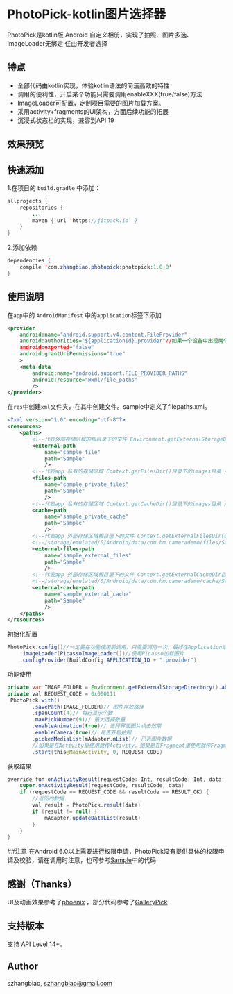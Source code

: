 # PhotoPick-kotlin图片选择器
PhotoPick是kotlin版 Android 自定义相册，实现了拍照、图片多选、ImageLoader无绑定 任由开发者选择
## 特点
* 全部代码由kotlin实现，体验kotlin语法的简洁高效的特性
* 调用的便利性，开启某个功能只需要调用enableXXX(true/false)方法
* ImageLoader可配置，定制项目需要的图片加载方案。
* 采用activity+fragments的UI架构，方面后续功能的拓展
* 沉浸式状态栏的实现，兼容到API 19
## 效果预览
## 快速添加
1.在项目的 `build.gradle` 中添加：
```java
allprojects {
    repositories {
	    ...
	    maven { url 'https://jitpack.io' }
    }
}
```
2.添加依赖
```java
dependencies {
    compile 'com.zhangbiao.photopick:photopick:1.0.0'
}
```
## 使用说明
在`app`中的 `AndroidManifest` 中的`application`标签下添加
```xml
<provider
    android:name="android.support.v4.content.FileProvider"
    android:authorities="${applicationId}.provider"//如果一个设备中出现两个同样的authorities会出现无法安装的情况
    android:exported="false"
    android:grantUriPermissions="true"
    >
    <meta-data
        android:name="android.support.FILE_PROVIDER_PATHS"
        android:resource="@xml/file_paths"
        />
</provider>
```
在`res`中创建`xml`文件夹，在其中创建文件。sample中定义了filepaths.xml。
```xml
<?xml version="1.0" encoding="utf-8"?>
<resources>
    <paths>
        <!--代表外部存储区域的根目录下的文件 Environment.getExternalStorageDirectory()/Sample 目录-->
        <external-path
            name="sample_file"
            path="Sample"
            />
        <!--代表app 私有的存储区域 Context.getFilesDir()目录下的images目录 /data/user/0/com.hm.camerademo/files/Sample-->
        <files-path
            name="sample_private_files"
            path="Sample"
            />
        <!--代表app 私有的存储区域 Context.getCacheDir()目录下的images目录 /data/user/0/com.hm.camerademo/cache/Sample-->
        <cache-path
            name="sample_private_cache"
            path="Sample"
            />
        <!--代表app 外部存储区域根目录下的文件 Context.getExternalFilesDir(Environment.DIRECTORY_PICTURES)目录下的Pictures目录-->
        <!--/storage/emulated/0/Android/data/com.hm.camerademo/files/Sample-->
        <external-files-path
            name="sample_external_files"
            path="Sample"
            />
        <!--代表app 外部存储区域根目录下的文件 Context.getExternalCacheDir目录下的images目录-->
        <!--/storage/emulated/0/Android/data/com.hm.camerademo/cache/Sample-->
        <external-cache-path
            name="sample_external_cache"
            path="Sample"
            />
    </paths>
</resources>
```
初始化配置
```java
PhotoPick.config()//一定要在功能使用前调用，只需要调用一次，最好在Application或启动页中调用
    .imageLoader(PicassoImageLoader())//使用Picasso加载图片
    .configProvider(BuildConfig.APPLICATION_ID + ".provider")
```
功能使用
```java
private var IMAGE_FOLDER = Environment.getExternalStorageDirectory().absolutePath + File.separator + "Sample"//文件夹的名字最好跟file_paths中设置的path保持一致
private val REQUEST_CODE = 0x000111
 PhotoPick.with()
        .savePath(IMAGE_FOLDER)// 图片存放路径
        .spanCount(4)// 每行显示个数
        .maxPickNumber(9)// 最大选择数量
        .enableAnimation(true)// 选择界面图片点击效果
        .enableCamera(true)// 是否开启拍照
        .pickedMediaList(mAdapter.mList)// 已选图片数据
        //如果是在Activity里使用就传Activity，如果是在Fragment里使用就传Fragment
        .start(this@MainActivity, 0, REQUEST_CODE)
```
获取结果
```java
override fun onActivityResult(requestCode: Int, resultCode: Int, data: Intent?) {
    super.onActivityResult(requestCode, resultCode, data)
    if (requestCode == REQUEST_CODE && resultCode == RESULT_OK) {
        //返回的数据
        val result = PhotoPick.result(data)
        if (result != null) {
            mAdapter.updateDataList(result)
        }
    }
}
```
##注意
在Android 6.0以上需要进行权限申请，PhotoPick没有提供具体的权限申请及校验，请在调用时注意，也可参考[Sample](https://github.com/szhangbiao/PhotoPick-kotlin/blob/master/app/src/main/java/com/photopick/sample/MainActivity.kt)中的代码
## 感谢（Thanks）
UI及动画效果参考了[phoenix](https://github.com/guoxiaoxing/phoenix) ，部分代码参考了[GalleryPick](https://github.com/YancyYe/GalleryPick)
## 支持版本
支持 API Level 14+。
## Author
szhangbiao, szhangbiao@gmail.com
